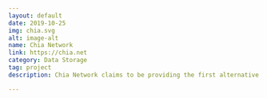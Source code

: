 ```yaml
---
layout: default
date: 2019-10-25
img: chia.svg
alt: image-alt
name: Chia Network
link: https://chia.net
category: Data Storage
tag: project
description: Chia Network claims to be providing the first alternative to traditional Nakamoto consensus. With participating and winning VDF and ProofOfSpace contests with its' <span style='font-family:Menlo, Courier, monospace'>=nil;</span> Crypto3 team, <span style='font-family:Menlo, Courier, monospace'>=nil;</span> Foundation resulted in providing the most performant plottng implementation, helping to develop the protocol.

---
```

